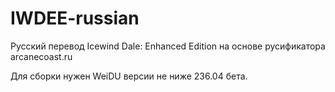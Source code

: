 IWDEE-russian
=============

Русский перевод Icewind Dale: Enhanced Edition на основе русификатора arcanecoast.ru

Для сборки нужен WeiDU версии не ниже 236.04 бета.
